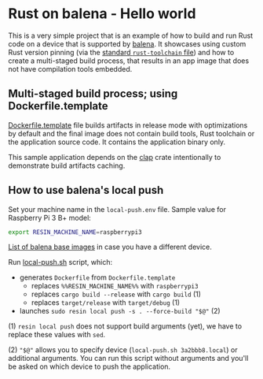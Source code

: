 # Rust on balena - Hello world

This is a very simple project that is an example of how to build and run Rust
code on a device that is supported by [balena](https://balena.io).
It showcases using custom Rust version pinning (via the [standard `rust-toolchain` file](https://github.com/rust-lang-nursery/rustup.rs#the-toolchain-file)) and how to create a multi-staged build process, 
that results in an app image that does not have compilation tools embedded.

## Multi-staged build process; using Dockerfile.template

[Dockerfile.template](Dockerfile.template) file builds artifacts in release
mode with optimizations by default and the final image does not contain
build tools, Rust toolchain or the application source code. It contains
the application binary only.

This sample application depends on the [clap](https://crates.io/crates/clap)
crate intentionally to demonstrate build artifacts caching.

## How to use balena's local push

Set your machine name in the `local-push.env` file. Sample value for
Raspberry Pi 3 B+ model:

```bash
export RESIN_MACHINE_NAME=raspberrypi3
```

[List of balena base images](https://balena.io/docs/reference/base-images/base-images/)
in case you have a different device.

Run [local-push.sh](scripts/local-push.sh) script, which:

* generates `Dockerfile` from `Dockerfile.template`
    * replaces `%%RESIN_MACHINE_NAME%%` with `raspberrypi3`
    * replaces `cargo build --release` with `cargo build` (1)
    * replaces `target/release` with `target/debug` (1)
* launches `sudo resin local push -s . --force-build "$@"` (2)

(1) `resin local push` does not support build arguments (yet), we have to replace these
values with `sed`.

(2) `"$@"` allows you to specify device (`local-push.sh 3a2bbb8.local`) or additional
arguments. You can run this script without arguments and you'll be asked on which device
to push the application.
